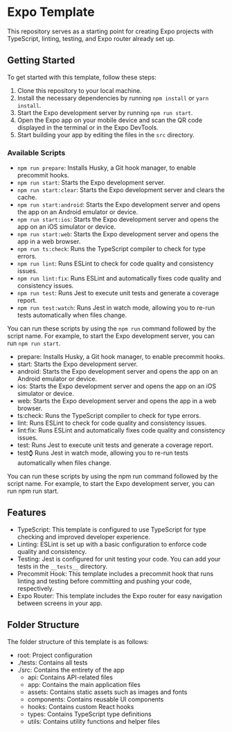 # Expo Template

This repository serves as a starting point for creating Expo projects with TypeScript, linting, testing, and Expo router already set up.

## Getting Started

To get started with this template, follow these steps:

1. Clone this repository to your local machine.
2. Install the necessary dependencies by running `npm install` or `yarn install`.
3. Start the Expo development server by running `npm run start`.
4. Open the Expo app on your mobile device and scan the QR code displayed in the terminal or in the Expo DevTools.
5. Start building your app by editing the files in the `src` directory.

### Available Scripts

- `npm run prepare`: Installs Husky, a Git hook manager, to enable precommit hooks.
- `npm run start`: Starts the Expo development server.
- `npm run start:clear`: Starts the Expo development server and clears the cache.
- `npm run start:android`: Starts the Expo development server and opens the app on an Android emulator or device.
- `npm run start:ios`: Starts the Expo development server and opens the app on an iOS simulator or device.
- `npm run start:web`: Starts the Expo development server and opens the app in a web browser.
- `npm run ts:check`: Runs the TypeScript compiler to check for type errors.
- `npm run lint`: Runs ESLint to check for code quality and consistency issues.
- `npm run lint:fix`: Runs ESLint and automatically fixes code quality and consistency issues.
- `npm run test`: Runs Jest to execute unit tests and generate a coverage report.
- `npm run test:watch`: Runs Jest in watch mode, allowing you to re-run tests automatically when files change.

You can run these scripts by using the `npm run` command followed by the script name. For example, to start the Expo development server, you can run `npm run start`.
- prepare: Installs Husky, a Git hook manager, to enable precommit hooks.
- start: Starts the Expo development server.
- android: Starts the Expo development server and opens the app on an Android emulator or device.
- ios: Starts the Expo development server and opens the app on an iOS simulator or device.
- web: Starts the Expo development server and opens the app in a web browser.
- ts:check: Runs the TypeScript compiler to check for type errors.
- lint: Runs ESLint to check for code quality and consistency issues.
- lint:fix: Runs ESLint and automatically fixes code quality and consistency issues.
- test: Runs Jest to execute unit tests and generate a coverage report.
- test:watch: Runs Jest in watch mode, allowing you to re-run tests automatically when files change.

You can run these scripts by using the npm run command followed by the script name. For example, to start the Expo development server, you can run npm run start.

## Features

- TypeScript: This template is configured to use TypeScript for type checking and improved developer experience.
- Linting: ESLint is set up with a basic configuration to enforce code quality and consistency.
- Testing: Jest is configured for unit testing your code. You can add your tests in the `__tests__` directory.
- Precommit Hook: This template includes a precommit hook that runs linting and testing before committing and pushing your code, respectively.
- Expo Router: This template includes the Expo router for easy navigation between screens in your app.

## Folder Structure

The folder structure of this template is as follows:

- root: Project configuration
- ./tests: Contains all tests
- ./src: Contains the entirety of the app
  - api: Contains API-related files
  - app: Contains the main application files
  - assets: Contains static assets such as images and fonts
  - components: Contains reusable UI components
  - hooks: Contains custom React hooks
  - types: Contains TypeScript type definitions
  - utils: Contains utility functions and helper files

